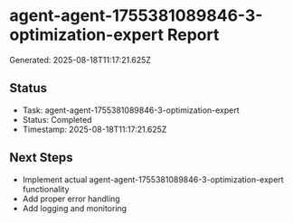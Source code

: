 # agent-agent-1755381089846-3-optimization-expert Report

Generated: 2025-08-18T11:17:21.625Z

## Status
- Task: agent-agent-1755381089846-3-optimization-expert
- Status: Completed
- Timestamp: 2025-08-18T11:17:21.625Z

## Next Steps
- Implement actual agent-agent-1755381089846-3-optimization-expert functionality
- Add proper error handling
- Add logging and monitoring
